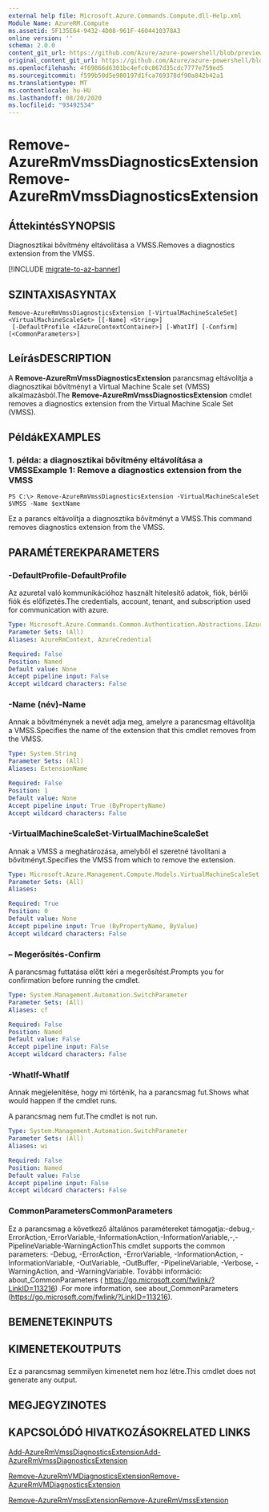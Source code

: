 ```yaml
---
external help file: Microsoft.Azure.Commands.Compute.dll-Help.xml
Module Name: AzureRM.Compute
ms.assetid: 5F135E64-9432-4D08-961F-4604410378A3
online version: ''
schema: 2.0.0
content_git_url: https://github.com/Azure/azure-powershell/blob/preview/src/ResourceManager/Compute/Stack/Commands.Compute/help/Remove-AzureRmVmssDiagnosticsExtension.md
original_content_git_url: https://github.com/Azure/azure-powershell/blob/preview/src/ResourceManager/Compute/Stack/Commands.Compute/help/Remove-AzureRmVmssDiagnosticsExtension.md
ms.openlocfilehash: 4f69866d6301bc4efc0c867d35cdc7777e759ed5
ms.sourcegitcommit: f599b50d5e980197d1fca769378df90a842b42a1
ms.translationtype: MT
ms.contentlocale: hu-HU
ms.lasthandoff: 08/20/2020
ms.locfileid: "93492534"
---
```

# <span data-ttu-id="a479b-101">Remove-AzureRmVmssDiagnosticsExtension</span><span class="sxs-lookup"><span data-stu-id="a479b-101">Remove-AzureRmVmssDiagnosticsExtension</span></span>

## <span data-ttu-id="a479b-102">Áttekintés</span><span class="sxs-lookup"><span data-stu-id="a479b-102">SYNOPSIS</span></span>
<span data-ttu-id="a479b-103">Diagnosztikai bővítmény eltávolítása a VMSS.</span><span class="sxs-lookup"><span data-stu-id="a479b-103">Removes a diagnostics extension from the VMSS.</span></span>

[!INCLUDE [migrate-to-az-banner](../../includes/migrate-to-az-banner.md)]

## <span data-ttu-id="a479b-104">SZINTAXISA</span><span class="sxs-lookup"><span data-stu-id="a479b-104">SYNTAX</span></span>

```
Remove-AzureRmVmssDiagnosticsExtension [-VirtualMachineScaleSet] <VirtualMachineScaleSet> [[-Name] <String>]
 [-DefaultProfile <IAzureContextContainer>] [-WhatIf] [-Confirm] [<CommonParameters>]
```

## <span data-ttu-id="a479b-105">Leírás</span><span class="sxs-lookup"><span data-stu-id="a479b-105">DESCRIPTION</span></span>
<span data-ttu-id="a479b-106">A **Remove-AzureRmVmssDiagnosticsExtension** parancsmag eltávolítja a diagnosztikai bővítményt a Virtual Machine Scale set (VMSS) alkalmazásból.</span><span class="sxs-lookup"><span data-stu-id="a479b-106">The **Remove-AzureRmVmssDiagnosticsExtension** cmdlet removes a diagnostics extension from the Virtual Machine Scale Set (VMSS).</span></span>

## <span data-ttu-id="a479b-107">Példák</span><span class="sxs-lookup"><span data-stu-id="a479b-107">EXAMPLES</span></span>

### <span data-ttu-id="a479b-108">1. példa: a diagnosztikai bővítmény eltávolítása a VMSS</span><span class="sxs-lookup"><span data-stu-id="a479b-108">Example 1: Remove a diagnostics extension from the VMSS</span></span>
```
PS C:\> Remove-AzureRmVmssDiagnosticsExtension -VirtualMachineScaleSet $VMSS -Name $extName
```

<span data-ttu-id="a479b-109">Ez a parancs eltávolítja a diagnosztika bővítményt a VMSS.</span><span class="sxs-lookup"><span data-stu-id="a479b-109">This command removes diagnostics extension from the VMSS.</span></span>

## <span data-ttu-id="a479b-110">PARAMÉTEREK</span><span class="sxs-lookup"><span data-stu-id="a479b-110">PARAMETERS</span></span>

### <span data-ttu-id="a479b-111">-DefaultProfile</span><span class="sxs-lookup"><span data-stu-id="a479b-111">-DefaultProfile</span></span>
<span data-ttu-id="a479b-112">Az azuretal való kommunikációhoz használt hitelesítő adatok, fiók, bérlői fiók és előfizetés.</span><span class="sxs-lookup"><span data-stu-id="a479b-112">The credentials, account, tenant, and subscription used for communication with azure.</span></span>

```yaml
Type: Microsoft.Azure.Commands.Common.Authentication.Abstractions.IAzureContextContainer
Parameter Sets: (All)
Aliases: AzureRmContext, AzureCredential

Required: False
Position: Named
Default value: None
Accept pipeline input: False
Accept wildcard characters: False
```

### <span data-ttu-id="a479b-113">-Name (név)</span><span class="sxs-lookup"><span data-stu-id="a479b-113">-Name</span></span>
<span data-ttu-id="a479b-114">Annak a bővítménynek a nevét adja meg, amelyre a parancsmag eltávolítja a VMSS.</span><span class="sxs-lookup"><span data-stu-id="a479b-114">Specifies the name of the extension that this cmdlet removes from the VMSS.</span></span>

```yaml
Type: System.String
Parameter Sets: (All)
Aliases: ExtensionName

Required: False
Position: 1
Default value: None
Accept pipeline input: True (ByPropertyName)
Accept wildcard characters: False
```

### <span data-ttu-id="a479b-115">-VirtualMachineScaleSet</span><span class="sxs-lookup"><span data-stu-id="a479b-115">-VirtualMachineScaleSet</span></span>
<span data-ttu-id="a479b-116">Annak a VMSS a meghatározása, amelyből el szeretné távolítani a bővítményt.</span><span class="sxs-lookup"><span data-stu-id="a479b-116">Specifies the VMSS from which to remove the extension.</span></span>

```yaml
Type: Microsoft.Azure.Management.Compute.Models.VirtualMachineScaleSet
Parameter Sets: (All)
Aliases: 

Required: True
Position: 0
Default value: None
Accept pipeline input: True (ByPropertyName, ByValue)
Accept wildcard characters: False
```

### <span data-ttu-id="a479b-117">– Megerősítés</span><span class="sxs-lookup"><span data-stu-id="a479b-117">-Confirm</span></span>
<span data-ttu-id="a479b-118">A parancsmag futtatása előtt kéri a megerősítést.</span><span class="sxs-lookup"><span data-stu-id="a479b-118">Prompts you for confirmation before running the cmdlet.</span></span>

```yaml
Type: System.Management.Automation.SwitchParameter
Parameter Sets: (All)
Aliases: cf

Required: False
Position: Named
Default value: False
Accept pipeline input: False
Accept wildcard characters: False
```

### <span data-ttu-id="a479b-119">-WhatIf</span><span class="sxs-lookup"><span data-stu-id="a479b-119">-WhatIf</span></span>
<span data-ttu-id="a479b-120">Annak megjelenítése, hogy mi történik, ha a parancsmag fut.</span><span class="sxs-lookup"><span data-stu-id="a479b-120">Shows what would happen if the cmdlet runs.</span></span>

<span data-ttu-id="a479b-121">A parancsmag nem fut.</span><span class="sxs-lookup"><span data-stu-id="a479b-121">The cmdlet is not run.</span></span>

```yaml
Type: System.Management.Automation.SwitchParameter
Parameter Sets: (All)
Aliases: wi

Required: False
Position: Named
Default value: False
Accept pipeline input: False
Accept wildcard characters: False
```

### <span data-ttu-id="a479b-122">CommonParameters</span><span class="sxs-lookup"><span data-stu-id="a479b-122">CommonParameters</span></span>
<span data-ttu-id="a479b-123">Ez a parancsmag a következő általános paramétereket támogatja:-debug,-ErrorAction,-ErrorVariable,-InformationAction,-InformationVariable,-,-PipelineVariable-WarningAction</span><span class="sxs-lookup"><span data-stu-id="a479b-123">This cmdlet supports the common parameters: -Debug, -ErrorAction, -ErrorVariable, -InformationAction, -InformationVariable, -OutVariable, -OutBuffer, -PipelineVariable, -Verbose, -WarningAction, and -WarningVariable.</span></span> <span data-ttu-id="a479b-124">További információ: about_CommonParameters ( https://go.microsoft.com/fwlink/?LinkID=113216) .</span><span class="sxs-lookup"><span data-stu-id="a479b-124">For more information, see about_CommonParameters (https://go.microsoft.com/fwlink/?LinkID=113216).</span></span>

## <span data-ttu-id="a479b-125">BEMENETEK</span><span class="sxs-lookup"><span data-stu-id="a479b-125">INPUTS</span></span>

## <span data-ttu-id="a479b-126">KIMENETEK</span><span class="sxs-lookup"><span data-stu-id="a479b-126">OUTPUTS</span></span>

###  
<span data-ttu-id="a479b-127">Ez a parancsmag semmilyen kimenetet nem hoz létre.</span><span class="sxs-lookup"><span data-stu-id="a479b-127">This cmdlet does not generate any output.</span></span>

## <span data-ttu-id="a479b-128">MEGJEGYZI</span><span class="sxs-lookup"><span data-stu-id="a479b-128">NOTES</span></span>

## <span data-ttu-id="a479b-129">KAPCSOLÓDÓ HIVATKOZÁSOK</span><span class="sxs-lookup"><span data-stu-id="a479b-129">RELATED LINKS</span></span>

[<span data-ttu-id="a479b-130">Add-AzureRmVmssDiagnosticsExtension</span><span class="sxs-lookup"><span data-stu-id="a479b-130">Add-AzureRmVmssDiagnosticsExtension</span></span>](./Add-AzureRmVmssDiagnosticsExtension.md)

[<span data-ttu-id="a479b-131">Remove-AzureRmVMDiagnosticsExtension</span><span class="sxs-lookup"><span data-stu-id="a479b-131">Remove-AzureRmVMDiagnosticsExtension</span></span>](./Remove-AzureRmVMDiagnosticsExtension.md)

[<span data-ttu-id="a479b-132">Remove-AzureRmVmssExtension</span><span class="sxs-lookup"><span data-stu-id="a479b-132">Remove-AzureRmVmssExtension</span></span>](./Remove-AzureRmVmssExtension.md)


